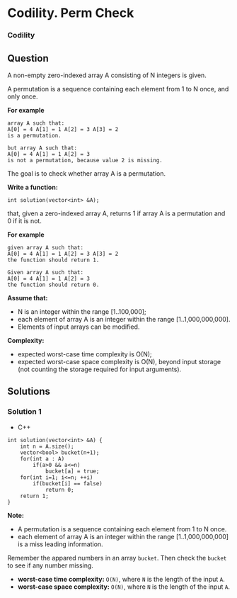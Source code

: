 # Codility. Perm Check

### Codility

## Question

A non-empty zero-indexed array A consisting of N integers is given.

A permutation is a sequence containing each element from 1 to N once, and only once.

**For example**
```
array A such that:
A[0] = 4 A[1] = 1 A[2] = 3 A[3] = 2
is a permutation.

but array A such that:
A[0] = 4 A[1] = 1 A[2] = 3
is not a permutation, because value 2 is missing.
```

The goal is to check whether array A is a permutation.

**Write a function:**

`int solution(vector<int> &A);`

that, given a zero-indexed array A, returns 1 if array A is a permutation and 0 if it is not.

**For example** 
```
given array A such that:
A[0] = 4 A[1] = 1 A[2] = 3 A[3] = 2
the function should return 1.

Given array A such that:
A[0] = 4 A[1] = 1 A[2] = 3
the function should return 0.
```

**Assume that:**

* N is an integer within the range [1..100,000];
* each element of array A is an integer within the range [1..1,000,000,000].
* Elements of input arrays can be modified.

**Complexity:**
* expected worst-case time complexity is O(N);
* expected worst-case space complexity is O(N), beyond input storage (not counting the storage required for input arguments).

## Solutions

### Solution 1

* C++
```
int solution(vector<int> &A) {
    int n = A.size();
    vector<bool> bucket(n+1);
    for(int a : A)
        if(a>0 && a<=n)
            bucket[a] = true;
    for(int i=1; i<=n; ++i)
        if(bucket[i] == false) 
            return 0;
    return 1;
}
```

**Note:** 
* A permutation is a sequence containing each element from 1 to N once. 
* each element of array A is an integer within the range [1..1,000,000,000] is a miss leading information.

Remember the appared numbers in an array `bucket`. Then check the `bucket` to see if any number missing.

* **worst-case time complexity:** `O(N)`, where `N` is the length of the input `A`.
* **worst-case space complexity:** `O(N)`, where `N` is the length of the input `A`.
